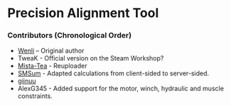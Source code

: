 # Precision Alignment Tool

### Contributors (Chronological Order)

- [Wenli](https://sourceforge.net/p/wenlistools/code/HEAD/tree/Wenlis%20Tools/lua/weapons/gmod_tool/stools/precision_align/) – Original author  
- TweaK - Official version on the Steam Workshop?
- [Mista-Tea](https://github.com/IJWTB/precision-alignment) - Reuploader
- [SMSum](https://github.com/SMSum/precision-alignment) - Adapted calculations from client-sided to server-sided.
- [giinuu](https://github.com/giinuu/precision-alignment)
- AlexG345 - Added support for the motor, winch, hydraulic and muscle constraints.

